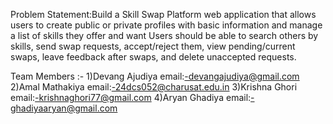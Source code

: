 Problem Statement:Build a Skill Swap Platform web application that allows users to create public or private profiles with basic information and manage a list of skills they offer and want
                  Users should be able to search others by skills, send swap requests, accept/reject them, view pending/current swaps, leave feedback after swaps, and delete unaccepted requests.
                  
Team Members :-  1)Devang Ajudiya
                   email:-devangajudiya@gmail.com
                 2)Amal Mathakiya
                  email:-24dcs052@charusat.edu.in
                 3)Krishna Ghori
                   email:-krishnaghori77@gmail.com
                 4)Aryan Ghadiya
                   email:-ghadiyaaryan@gmail.com
